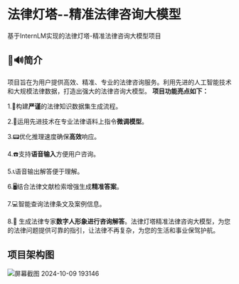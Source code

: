 # 法律灯塔--精准法律咨询大模型

基于InternLM实现的法律灯塔-精准法律咨询大模型项目

## 📢🔊简介
项目旨在为用户提供高效、精准、专业的法律咨询服务。利用先进的人工智能技术和大规模法律数据，打造出强大的法律咨询大模型。
**项目功能亮点如下：**

1.📱构建**严谨**的法律知识数据集生成流程。

2.🚧运用先进技术在专业法律语料上指令**微调模型**。

3.📟优化推理速度确保**高效**响应。

4.☎️支持**语音输入**方便用户咨询。

5.📞语音输出解答便于理解。

6.🖥️结合法律文献检索增强生成**精准答案**。

7.💻智能查询法律条文及案例信息。

8.🦸 生成法律专家**数字人形象进行咨询解答**。法律灯塔精准法律咨询大模型，为您的法律问题提供可靠的指引，让法律不再复杂，为您的生活和事业保驾护航。

## 项目架构图

![屏幕截图 2024-10-09 193146](https://github.com/user-attachments/assets/53b9dfd0-1f62-413c-8bea-003e40232f72)

